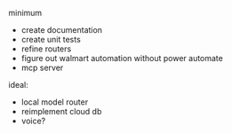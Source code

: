 minimum

- create documentation
- create unit tests
- refine routers
- figure out walmart automation without power automate
- mcp server

  

ideal:

- local model router
- reimplement cloud db
- voice?